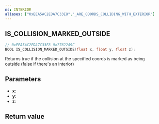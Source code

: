 ```yaml
---
ns: INTERIOR
aliases: ["0xEEA5AC2EDA7C33E8","_ARE_COORDS_COLLIDING_WITH_EXTERIOR"]
---
```

## IS_COLLISION_MARKED_OUTSIDE

```c
// 0xEEA5AC2EDA7C33E8 0x7762249C
BOOL IS_COLLISION_MARKED_OUTSIDE(float x, float y, float z);
```

Returns true if the collision at the specified coords is marked as being outside (false if there's an interior)


## Parameters
* **x**: 
* **y**: 
* **z**: 

## Return value

